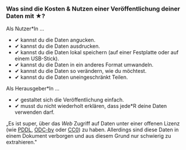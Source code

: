 ### Was sind die Kosten &amp; Nutzen einer Veröffentlichung deiner Daten mit <span class="stars-inline">&#x2605;</span>?

Als Nutzer*In &hellip;

- &#10004; kannst du die Daten angucken.
- &#10004; kannst du die Daten ausdrucken.
- &#10004; kannst du die Daten lokal speichern (auf einer Festplatte oder auf einem USB-Stick).
- &#10004; kannst du die Daten in ein anderes Format umwandeln.
- &#10004; kannst du die Daten so verändern, wie du möchtest.
- &#10004; kannst du die Daten uneingeschränkt Teilen.

Als Herausgeber*In &hellip;

- &#10004; gestaltet sich die Veröffentlichung einfach.
- &#10004; musst du nicht wiederholt erklären, dass jede*R deine Daten verwenden darf.


&bdquo;Es ist super, über das *Web* Zugriff auf Daten unter einer offenen Lizenz (wie [PDDL](http://opendatacommons.org/licenses/pddl/ "Open Data Commons &raquo; Public Domain Dedication and License (PDDL)"), [ODC-by](http://opendatacommons.org/licenses/by/ "Open Data Commons &raquo; Open Data Commons Attribution License") oder [CC0](http://creativecommons.org/publicdomain/zero/1.0/ "Creative Commons &mdash;CC0 1.0 Universal")) zu haben. Allerdings sind diese Daten in einem Dokument verborgen und aus diesem Grund nur schwierig zu extrahieren."
